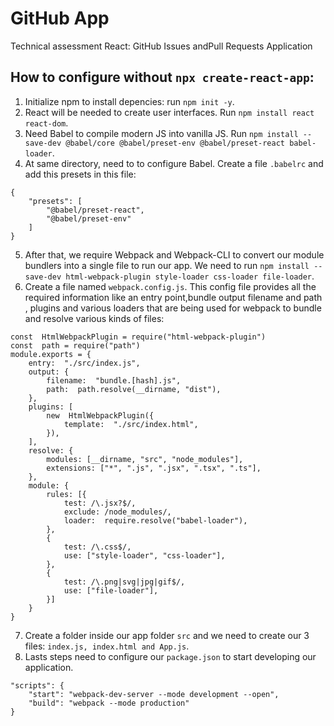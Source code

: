 # GitHub App

Technical assessment React: GitHub Issues andPull Requests Application

## How to configure without `npx create-react-app`:

1. Initialize npm to install depencies: run `npm init -y`.
2. React will be needed to create user interfaces. Run `npm install react react-dom`.
3. Need Babel to compile modern JS into vanilla JS. Run `npm install --save-dev @babel/core @babel/preset-env @babel/preset-react babel-loader`.
4. At same directory, need to to configure Babel. Create a file `.babelrc` and add this presets in this file:
```
{
	"presets": [
		"@babel/preset-react",
		"@babel/preset-env"
	]
}
```
5. After that, we require Webpack and Webpack-CLI to convert our module bundlers into a single file to run our app. We need to run `npm install --save-dev html-webpack-plugin style-loader css-loader file-loader`.
6. Create a file named `webpack.config.js`. This config file provides all the required information like an entry point,bundle output filename and path , plugins and various loaders that are being used for webpack to bundle and resolve various kinds of files:
```
const  HtmlWebpackPlugin = require("html-webpack-plugin")
const  path = require("path")
module.exports = {
	entry:  "./src/index.js",
	output: {
		filename:  "bundle.[hash].js",
		path:  path.resolve(__dirname, "dist"),
	},
	plugins: [
		new  HtmlWebpackPlugin({
			template:  "./src/index.html",
		}),
	],
	resolve: {
		modules: [__dirname, "src", "node_modules"],
		extensions: ["*", ".js", ".jsx", ".tsx", ".ts"],
	},
	module: {
		rules: [{
			test: /\.jsx?$/,
			exclude: /node_modules/,
			loader:  require.resolve("babel-loader"),
		},
		{
			test: /\.css$/,
			use: ["style-loader", "css-loader"],
		},
		{
			test: /\.png|svg|jpg|gif$/,
			use: ["file-loader"],
		}]
	}
}
```
7. Create a folder inside our app folder `src` and we need to create our 3 files: `index.js, index.html and App.js`.
8. Lasts steps need to configure our `package.json` to start developing our application. 
```
"scripts": {
	"start": "webpack-dev-server --mode development --open",
	"build": "webpack --mode production"
}
```